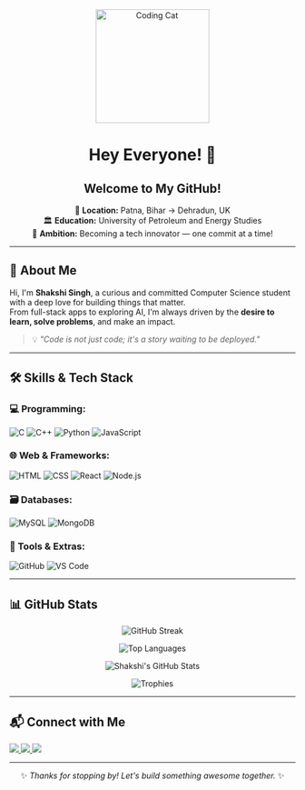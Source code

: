 <div align="center">
  
  <img src="https://media.giphy.com/media/3ohzdYJK1wAdPWVk88/giphy.gif" width="200" alt="Coding Cat"/>

  # Hey Everyone! 🌙  
  ## Welcome to My GitHub!

  📍 **Location:** Patna, Bihar → Dehradun, UK  
  🏛️ **Education:** University of Petroleum and Energy Studies  
  🚀 **Ambition:** Becoming a tech innovator — one commit at a time!  

</div>

---

## 🚀 About Me

Hi, I'm **Shakshi Singh**, a curious and committed Computer Science student with a deep love for building things that matter.  
From full-stack apps to exploring AI, I'm always driven by the **desire to learn, solve problems**, and make an impact.

> 💡 _"Code is not just code; it's a story waiting to be deployed."_  

---

## 🛠️ Skills & Tech Stack

### 💻 Programming:
![C](https://img.shields.io/badge/C-00599C?style=flat-square&logo=c)
![C++](https://img.shields.io/badge/C++-00599C?style=flat-square&logo=c%2B%2B)
![Python](https://img.shields.io/badge/Python-3776AB?style=flat-square&logo=python)
![JavaScript](https://img.shields.io/badge/JavaScript-F7DF1E?style=flat-square&logo=javascript)

### 🌐 Web & Frameworks:
![HTML](https://img.shields.io/badge/HTML5-E34F26?style=flat-square&logo=html5)
![CSS](https://img.shields.io/badge/CSS3-1572B6?style=flat-square&logo=css3)
![React](https://img.shields.io/badge/React-61DAFB?style=flat-square&logo=react)
![Node.js](https://img.shields.io/badge/Node.js-339933?style=flat-square&logo=node.js)

### 🗃️ Databases:
![MySQL](https://img.shields.io/badge/MySQL-4479A1?style=flat-square&logo=mysql)
![MongoDB](https://img.shields.io/badge/MongoDB-4EA94B?style=flat-square&logo=mongodb)

### 🧰 Tools & Extras:
![GitHub](https://img.shields.io/badge/GitHub-181717?style=flat-square&logo=github)
![VS Code](https://img.shields.io/badge/VSCode-007ACC?style=flat-square&logo=visual-studio-code)

---

## 📊 GitHub Stats

<div align="center">

![GitHub Streak](https://streak-stats.demolab.com?user=ShakshiSingh&theme=radical&hide_border=true)

![Top Languages](https://github-readme-stats.vercel.app/api/top-langs/?username=ShakshiSingh&layout=compact&theme=radical)

![Shakshi's GitHub Stats](https://github-readme-stats.vercel.app/api?username=ShakshiSingh&show_icons=true&theme=radical&hide_border=true)

![Trophies](https://github-profile-trophy.vercel.app/?username=ShakshiSingh&theme=radical&margin-w=10&no-frame=true)

</div>

---

## 📬 Connect with Me

<p>
  <a href="https://linkedin.com/in/shakshi-singh-24630b275/" target="_blank">
    <img src="https://img.shields.io/badge/LinkedIn-blue?style=for-the-badge&logo=linkedin" />
  </a>
  <a href="https://github.com/ShakshiSingh" target="_blank">
    <img src="https://img.shields.io/badge/GitHub-black?style=for-the-badge&logo=github" />
  </a>
  <a href="mailto:shakshirajput0111@gmail.com">
    <img src="https://img.shields.io/badge/Email-D14836?style=for-the-badge&logo=gmail&logoColor=white" />
  </a>
</p>

---

<div align="center">

✨ _Thanks for stopping by! Let's build something awesome together._ ✨

</div>
